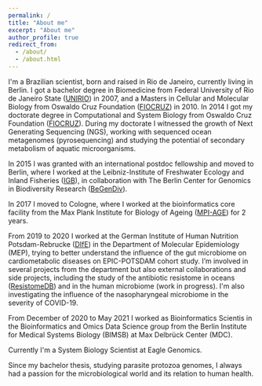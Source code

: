 ```yaml
---
permalink: /
title: "About me"
excerpt: "About me"
author_profile: true
redirect_from: 
  - /about/
  - /about.html
---
```


  I'm a Brazilian scientist, born and raised in Rio de Janeiro, currently living in Berlin. I got a bachelor degree in Biomedicine from Federal University of Rio de Janeiro State ([UNIRIO](http://www.unirio.br/)) in 2007, and a Masters in Cellular and Molecular Biology from Oswaldo Cruz Foundation ([FIOCRUZ](https://portal.fiocruz.br/en)) in 2010. In 2014 I got my doctorate degree in Computational and System Biology from Oswaldo Cruz Foundation ([FIOCRUZ](https://portal.fiocruz.br/en)). During my doctorate I witnessed the growth of Next Generating Sequencing (NGS), working with sequenced ocean metagenomes (pyrosequencing) and studying the potential of secondary metabolism of aquatic microorganisms.
  
  In 2015 I was granted with an international postdoc fellowship and moved to Berlin, where I worked at the Leibniz-Institute of Freshwater Ecology and Inland Fisheries ([IGB](https://www.igb-berlin.de/en)), in collaboration with The Berlin Center for Genomics in Biodiversity Research ([BeGenDiv](https://begendiv.de/])). 
  
  In 2017 I moved to Cologne, where I worked at the bioinformatics core facility from the Max Plank Institute for Biology of Ageing ([MPI-AGE](https://www.age.mpg.de/)) for 2 years. 
  
  From 2019 to 2020 I worked at the German Institute of Human Nutrition Potsdam-Rebrucke ([DIfE](http://www.dife.de/)) in the Department of Molecular Epidemiology (MEP), trying to better understand the influence of the gut microbiome on cardiometabolic diseases on EPIC-POTSDAM cohort study. I’m involved in several projects from the department but also external collaborations and side projects, including the study of the antibiotic resistome in oceans ([ResistomeDB](https://resistomedb.com/)) and in the human microbiome (work in progress). I'm also investigating the influence of the nasopharyngeal microbiome in the severity of COVID-19.  
  
  From December of 2020 to May 2021 I worked as Bioinformatics Scientis in the Bioinformatics and Omics Data Science group from the Berlin Institute for Medical Systems Biology (BIMSB) at Max Delbrück Center (MDC).
  
  Currently I'm a System Biology Scientist at Eagle Genomics. 
  
  Since my bachelor thesis, studying parasite protozoa genomes, I always had a passion for the microbiological world and its relation to human health. 

